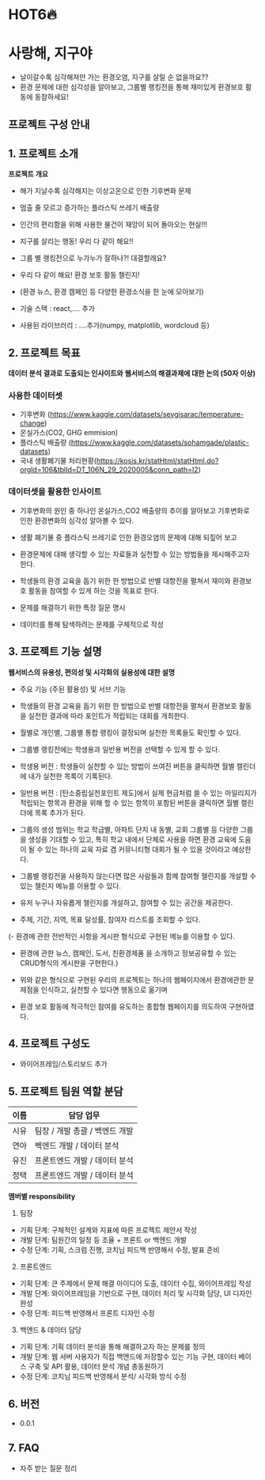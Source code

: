 # HOT6🔥

# 사랑해, 지구야

- 날이갈수록 심각해져만 가는 환경오염, 지구를 살릴 순 없을까요??
- 환경 문제에 대한 심각성을 알아보고, 그룹별 랭킹전을 통해 재미있게 환경보호 활동에 동참하세요!

## 프로젝트 구성 안내

## 1. 프로젝트 소개

**프로젝트 개요**

- 해가 지날수록 심각해지는 이상고온으로 인한 기후변화 문제
- 멈출 줄 모르고 증가하는 플라스틱 쓰레기 배출량
- 인간의 편리함을 위해 사용한 물건이 재앙이 되어 돌아오는 현실!!!
- 지구를 살리는 행동! 우리 다 같이 해요!!

- 그룹 별 랭킹전으로 누가누가 잘하나?! 대결할래요?
- 우리 다 같이 해요! 환경 보호 활동 챌린지!
- (환경 뉴스, 환경 캠페인 등 다양한 환경소식을 한 눈에 모아보기)

- 기술 스택 : react,.... 추가
- 사용된 라이브러리 : ....추가(numpy, matplotlib, wordcloud 등)

## 2. 프로젝트 목표

**데이터 분석 결과로 도출되는 인사이트와 웹서비스의 해결과제에 대한 논의 (50자 이상)**

### 사용한 데이터셋

- 기후변화 (https://www.kaggle.com/datasets/sevgisarac/temperature-change)
- 온실가스(CO2, GHG emmision)
- 플라스틱 배출량 (https://www.kaggle.com/datasets/sohamgade/plastic-datasets)
- 국내 생활폐기물 처리현황(https://kosis.kr/statHtml/statHtml.do?orgId=106&tblId=DT_106N_29_2020005&conn_path=I2)

### 데이터셋을 활용한 인사이트

- 기후변화의 원인 중 하나인 온실가스,CO2 배출량의 추이를 알아보고 기후변화로 인한 환경변화의 심각성 알아볼 수 있다.
- 생활 폐기물 중 플라스틱 쓰레기로 인한 환경오염의 문제에 대해 되짚어 보고
- 환경문제에 대해 생각할 수 있는 자료들과 실천할 수 있는 방법들을 제시해주고자 한다.
- 학생들의 환경 교육을 돕기 위한 한 방법으로 반별 대항전을 펼쳐서 재미와 환경보호 활동을 참여할 수 있게 하는 것을 목표로 한다.

- 문제를 해결하기 위한 특정 질문 명시
- 데이터를 통해 탐색하려는 문제를 구체적으로 작성

## 3. 프로젝트 기능 설명

**웹서비스의 유용성, 편의성 및 시각화의 실용성에 대한 설명**

- 주요 기능 (주된 활용성) 및 서브 기능
- 학생들의 환경 교육을 돕기 위한 한 방법으로 반별 대항전을 펼쳐서 환경보호 활동을 실천한 결과에 따라 포인트가 적립되는 대회를 개최한다.
- 월별로 개인별, 그룹별 통합 랭킹이 결정되며 실천한 목록들도 확인할 수 있다.
- 그룹별 랭킹전에는 학생용과 일반용 버전을 선택할 수 있게 할 수 있다.
- 학생용 버전 : 학생들이 실천할 수 있는 방법이 쓰여진 버튼을 클릭하면 월별 캘린더에 내가 실천한 목록이 기록된다.
- 일반용 버전 : [탄소중립실천포인트 제도]에서 실제 현금처럼 쓸 수 있는 마일리지가 적립되는 항목과 환경을 위해 할 수 있는 항목이 포함된
  버튼을 클릭하면 월별 캘린더에 목록 추가가 된다.

- 그룹의 생성 범위는 학교 학급별, 아파트 단지 내 동별, 교회 그룹별 등 다양한 그룹을 생성을 기대할 수 있고,
  특히 학교 내에서 단체로 사용을 하면 환경 교육에 도움이 될 수 있는 하나의 교육 자료 겸 커뮤니티형 대회가 될 수 있을 것이라고 예상한다.

- 그룹별 랭킹전을 사용하지 않는다면 많은 사람들과 함께 참여형 챌린지를 개설할 수 있는 챌린지 메뉴를 이용할 수 있다.
- 유저 누구나 자유롭게 챌린지를 개설하고, 참여할 수 있는 공간을 제공한다.
- 주제, 기간, 지역, 목표 달성률, 참여자 리스트를 조회할 수 있다.

(- 환경에 관한 전반적인 사항을 게시판 형식으로 구현된 메뉴를 이용할 수 있다.

- 환경에 관한 뉴스, 캠페인, 도서, 친환경제품 을 소개하고 정보공유할 수 있는 CRUD형식의 게시판을 구현한다.)

- 위와 같은 형식으로 구현된 우리의 프로젝트는 하나의 웹페이지에서 환경에관한 문제점을 인식하고, 실천할 수 있다면 행동으로 옮기며
- 환경 보호 활동에 적극적인 참여를 유도하는 종합형 웹페이지를 의도하여 구현하였다.

## 4. 프로젝트 구성도

- 와이어프레임/스토리보드 추가

## 5. 프로젝트 팀원 역할 분담

| 이름 | 담당 업무                      |
| ---- | ------------------------------ |
| 시유 | 팀장 / 개발 총괄 / 백엔드 개발 |
| 연아 | 벡엔드 개발 / 데이터 분석      |
| 유진 | 프론트엔드 개발 / 데이터 분석  |
| 정택 | 프론트엔드 개발 / 데이터 분석  |

**멤버별 responsibility**

1. 팀장

- 기획 단계: 구체적인 설계와 지표에 따른 프로젝트 제안서 작성
- 개발 단계: 팀원간의 일정 등 조율 + 프론트 or 백엔드 개발
- 수정 단계: 기획, 스크럼 진행, 코치님 피드백 반영해서 수정, 발표 준비

2. 프론트엔드

- 기획 단계: 큰 주제에서 문제 해결 아이디어 도출, 데이터 수집, 와이어프레임 작성
- 개발 단계: 와이어프레임을 기반으로 구현, 데이터 처리 및 시각화 담당, UI 디자인 완성
- 수정 단계: 피드백 반영해서 프론트 디자인 수정

3.  백엔드 & 데이터 담당

- 기획 단계: 기획 데이터 분석을 통해 해결하고자 하는 문제를 정의
- 개발 단계: 웹 서버 사용자가 직접 백엔드에 저장할수 있는 기능 구현, 데이터 베이스 구축 및 API 활용, 데이터 분석 개념 총동원하기
- 수정 단계: 코치님 피드백 반영해서 분석/ 시각화 방식 수정

## 6. 버전

- 0.0.1

## 7. FAQ

- 자주 받는 질문 정리
